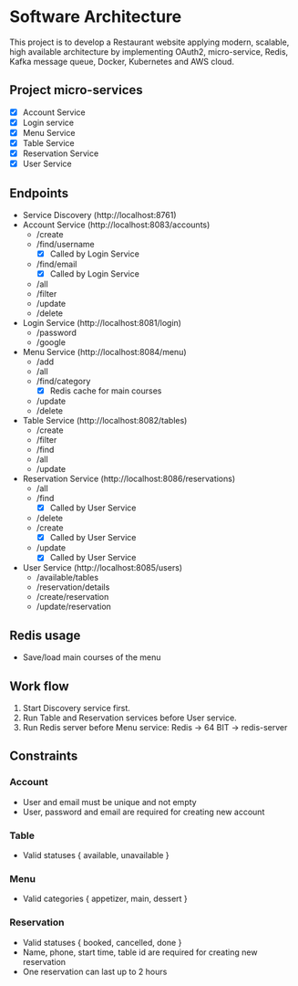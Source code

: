 # Software Architecture
This project is to develop a Restaurant website applying modern, scalable, high available architecture by implementing OAuth2, micro-service, Redis, Kafka message queue, Docker, Kubernetes and AWS cloud. 

## Project micro-services  
- [x] Account Service
- [x] Login service     
- [x] Menu Service
- [x] Table Service
- [x] Reservation Service
- [x] User Service
 
## Endpoints
- Service Discovery (http://localhost:8761)
- Account Service (http://localhost:8083/accounts)
    - /create 
    - /find/username 
        - [x] Called by Login Service
    - /find/email 
        - [x] Called by Login Service
    - /all
    - /filter
    - /update
    - /delete
- Login Service (http://localhost:8081/login)
    - /password
    - /google
- Menu Service (http://localhost:8084/menu)
    - /add
    - /all
    - /find/category 
        - [x] Redis cache for main courses
    - /update
    - /delete
- Table Service (http://localhost:8082/tables)
    - /create
    - /filter
    - /find
    - /all
    - /update
- Reservation Service (http://localhost:8086/reservations)
    - /all
    - /find
        - [x] Called by User Service
    - /delete
    - /create
        - [x] Called by User Service
    - /update
        - [x] Called by User Service
- User Service (http://localhost:8085/users)
    - /available/tables
    - /reservation/details
    - /create/reservation
    - /update/reservation

## Redis usage
- Save/load main courses of the menu

## Work flow
1. Start Discovery service first.
2. Run Table and Reservation services before User service.
3. Run Redis server before Menu service: Redis -> 64 BIT -> redis-server

## Constraints
### Account
- User and email must be unique and not empty
- User, password and email are required for creating new account

### Table
- Valid statuses { available, unavailable }

### Menu
- Valid categories { appetizer, main, dessert }

### Reservation
- Valid statuses { booked, cancelled, done }
- Name, phone, start time, table id are required for creating new reservation
- One reservation can last up to 2 hours